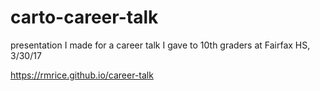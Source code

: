 # carto-career-talk
presentation I made for a career talk I gave to 10th graders at Fairfax HS, 3/30/17

https://rmrice.github.io/career-talk

